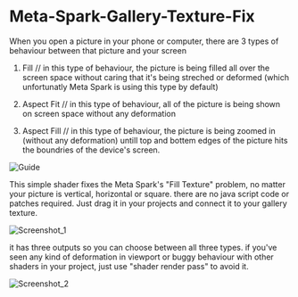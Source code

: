 # Meta-Spark-Gallery-Texture-Fix

When you open a picture in your phone or computer, there are 3 types of behaviour between that picture and your screen

1. Fill // in this type of behaviour, the picture is being filled all over the screen space without caring that it's being streched or deformed (which unfortunatly Meta Spark is using this type by default)

2. Aspect Fit // in this type of behaviour, all of the picture is being shown on screen space without any deformation

3. Aspect Fill // in this type of behaviour, the picture is being zoomed in (without any deformation) untill top and bottem edges of the picture hits the boundries of the device's screen.

![Guide](https://user-images.githubusercontent.com/80382116/216987389-0ca8cdb6-d5fc-4813-969a-3e3a66a1de79.jpeg)

This simple shader fixes the Meta Spark's "Fill Texture" problem, no matter your picture is vertical, horizontal or square. there are no java script code or patches required. Just drag it in your projects and connect it to your gallery texture.

![Screenshot_1](https://user-images.githubusercontent.com/80382116/216993547-97b27fa5-2959-457d-8bec-cc40a3bc7343.png)

it has three outputs so you can choose between all three types. if you've seen any kind of deformation in viewport or buggy behaviour with other shaders in your project, just use "shader render pass" to avoid it.

![Screenshot_2](https://user-images.githubusercontent.com/80382116/216994976-12026dde-6b1f-4007-99a8-cda883fc1144.png)
